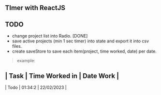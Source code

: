 ## TImer with ReactJS

## TODO
- change project list into Radio. [DONE]
- save active projects (min 1 sec timer) into state and export it into csv files.
- create saveStore to save each item(project, time worked, date) per date.
> example:

| Task | Time Worked in | Date Work |
-------------------------------------
| Todo | 01:34:2        | 22/02/2023 |

